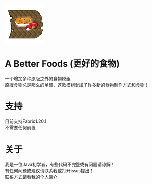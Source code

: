 ![image](src/main/resources/icon.png)
# A Better Foods (更好的食物)
一个增加多种原版之外的食物模组  
原版食物总是那么的单调，这款模组增加了许多新的食物制作方式和食物！  
# 支持
目前支持Fabric1.20.1  
不需要任何前置  
# 关于
我是一位Java初学者，有些代码不完整或有问题请谅解！  
有任何问题或建议请联系我或打开issus提出！  
联系方式请看我的个人简介  
